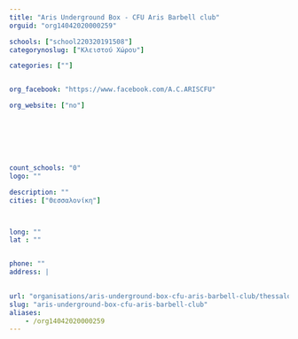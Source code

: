 ```yaml
---
title: "Aris Underground Box - CFU Aris Barbell club"
orguid: "org14042020000259"

schools: ["school220320191508"]
categorynoslug: ["Κλειστού Χώρου"]

categories: [""]


org_facebook: "https://www.facebook.com/A.C.ARISCFU"

org_website: ["no"]







count_schools: "0"
logo: ""

description: ""
cities: ["Θεσσαλονίκη"]



long: ""
lat : ""


phone: ""
address: |
    

url: "organisations/aris-underground-box-cfu-aris-barbell-club/thessaloniki/"
slug: "aris-underground-box-cfu-aris-barbell-club"
aliases:
    - /org14042020000259
---
```



